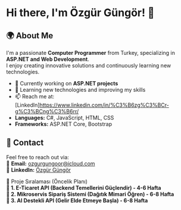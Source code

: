 # Hi there, I'm Özgür Güngör! 👋  

## 🌍 About Me  
I'm a passionate **Computer Programmer** from Turkey, specializing in **ASP.NET and Web Development**.  
I enjoy creating innovative solutions and continuously learning new technologies.  

- 💼 Currently working on **ASP.NET projects**  
- 🌱 Learning new technologies and improving my skills  
- 📫 Reach me at: [LinkedIn]https://www.linkedin.com/in/%C3%B6zg%C3%BCr-g%C3%BCng%C3%B6rr/
- **Languages:** C#, JavaScript, HTML, CSS  
- **Frameworks:** ASP.NET Core, Bootstrap   

## 📩 Contact  
Feel free to reach out via:  
📧 **Email:** ozgurgungoor@icloud.com  
💼 **LinkedIn:** [Özgür Güngör](https://www.linkedin.com/in/özgür-güngör/)  

📌  Proje Sıralaması (Öncelik Planı)  <br>
**📍 1. E-Ticaret API (Backend Temellerini Güçlendir) - 4-6 Hafta** <br>
**📍 2. Mikroservis Sipariş Sistemi (Dağıtık Mimari Öğren) - 6-8 Hafta** <br>
**📍 3. AI Destekli API (Gelir Elde Etmeye Başla) - 6-8 Hafta**
